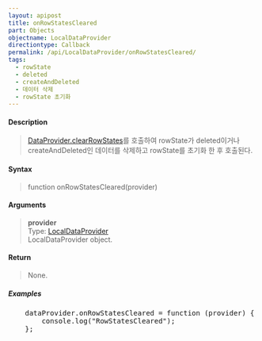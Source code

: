 ```yaml
---
layout: apipost
title: onRowStatesCleared
part: Objects
objectname: LocalDataProvider
directiontype: Callback
permalink: /api/LocalDataProvider/onRowStatesCleared/
tags:
  - rowState
  - deleted
  - createAndDeleted
  - 데이터 삭제
  - rowState 초기화
---
```



#### Description

> [DataProvider.clearRowStates](/api/DataProvider/clearRowStates/)를 호출하여 rowState가 deleted이거나 createAndDeleted인 데이터를 삭제하고 rowState를 초기화 한 후 호출된다.

#### Syntax

> function onRowStatesCleared(provider)

#### Arguments

> **provider**  
> Type: [LocalDataProvider](/api/LocalDataProvider/)  
> LocalDataProvider object.

#### Return

> None.

##### Examples 

<pre class="prettyprint">
    dataProvider.onRowStatesCleared = function (provider) {
        console.log("RowStatesCleared");
    };
</pre>

